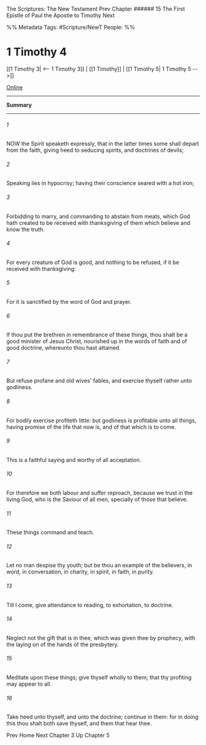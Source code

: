 The Scriptures: The New Testament
Prev
Chapter ###### 15
The First Epistle of Paul the Apostle to Timothy
Next

%% Metadata
Tags: #Scripture/NewT
People: 
%%
# 1 Timothy 4
[[1 Timothy 3| <-- 1 Timothy 3]] | [[1 Timothy]] | [[1 Timothy 5| 1 Timothy 5 -->]]

[Online](https://churchofjesuschrist.org/study/scriptures/nt/1-tim/4?lang=eng)

---
__Summary__



---
###### 1
NOW the Spirit speaketh expressly, that in the latter times some shall depart from the faith, giving heed to seducing spirits, and doctrines of devils;
###### 2
Speaking lies in hypocrisy; having their conscience seared with a hot iron;
###### 3
Forbidding to marry, and commanding to abstain from meats, which God hath created to be received with thanksgiving of them which believe and know the truth.
###### 4
For every creature of God is good, and nothing to be refused, if it be received with thanksgiving:
###### 5
For it is sanctified by the word of God and prayer.
###### 6
If thou put the brethren in remembrance of these things, thou shalt be a good minister of Jesus Christ, nourished up in the words of faith and of good doctrine, whereunto thou hast attained.
###### 7
But refuse profane and old wives' fables, and exercise thyself rather unto godliness.
###### 8
For bodily exercise profiteth little: but godliness is profitable unto all things, having promise of the life that now is, and of that which is to come.
###### 9
This is a faithful saying and worthy of all acceptation.
###### 10
For therefore we both labour and suffer reproach, because we trust in the living God, who is the Saviour of all men, specially of those that believe.
###### 11
These things command and teach.
###### 12
Let no man despise thy youth; but be thou an example of the believers, in word, in conversation, in charity, in spirit, in faith, in purity.
###### 13
Till I come, give attendance to reading, to exhortation, to doctrine.
###### 14
Neglect not the gift that is in thee, which was given thee by prophecy, with the laying on of the hands of the presbytery.
###### 15
Meditate upon these things; give thyself wholly to them; that thy profiting may appear to all.
###### 16
Take heed unto thyself, and unto the doctrine; continue in them: for in doing this thou shalt both save thyself, and them that hear thee.

Prev
Home
Next
Chapter 3
Up
Chapter 5



